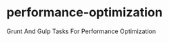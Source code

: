 performance-optimization
========================

Grunt And Gulp Tasks For Performance Optimization
